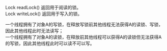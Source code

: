 Lock  readLock() 
返回用于阅读的锁。  
Lock  writeLock() 
返回用于写入的锁。


一个线程拥有了对象A的写锁，在释放写锁前其他线程无法获得A的读锁、写锁，因此其他线程此时无法读写；<br>
一个线程拥有了对象A的读锁，在释放前其他线程可以获得A的读锁但无法获得A的写锁，因此其他线程此时可以读不可以写。
